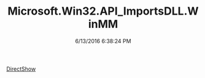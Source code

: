 ﻿---
title: Microsoft.Win32.API_ImportsDLL.WinMM
date: 6/13/2016 6:38:24 PM
---

[DirectShow](T-Microsoft.Win32.API_ImportsDLL.WinMM.DirectShow.html)
